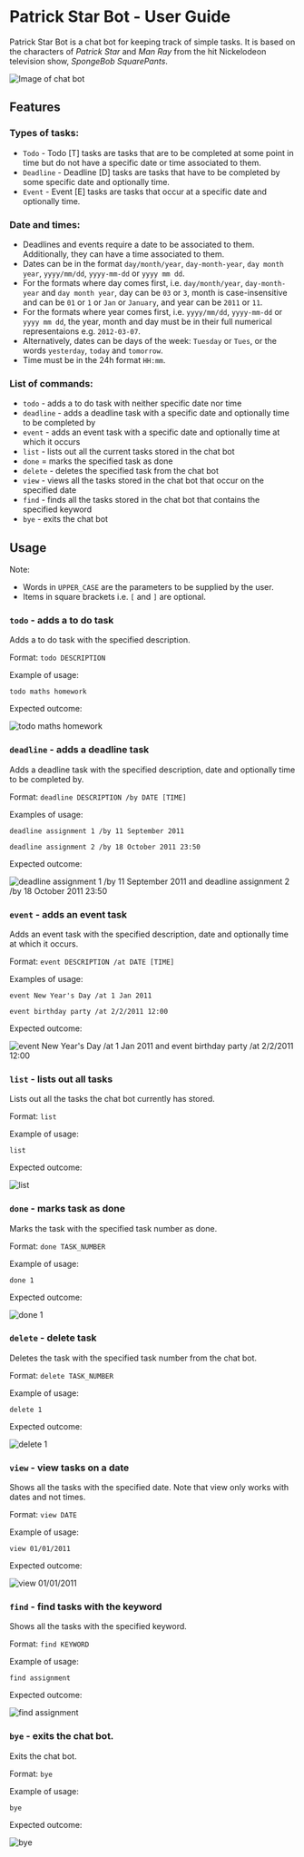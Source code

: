 # Patrick Star Bot - User Guide

Patrick Star Bot is a chat bot for keeping track of simple tasks. It is based on the characters of *Patrick Star* and *Man Ray* from the hit Nickelodeon television show, *SpongeBob SquarePants*.

![Image of chat bot](./Ui.png)

## Features 

### Types of tasks:
* `Todo` - Todo [T] tasks are tasks that are to be completed at some point in time but do not have a specific date or time associated to them.
* `Deadline` - Deadline [D] tasks are tasks that have to be completed by some specific date and optionally time.
* `Event` - Event [E] tasks are tasks that occur at a specific date and optionally time.

### Date and times:
* Deadlines and events require a date to be associated to them. Additionally, they can have a time associated to them.
* Dates can be in the format `day/month/year`, `day-month-year`, `day month year`, `yyyy/mm/dd`, `yyyy-mm-dd` or `yyyy mm dd`.
* For the formats where day comes first, i.e. `day/month/year`, `day-month-year` and `day month year`, day can be `03` or `3`, month is case-insensitive and can be `01` or `1` or `Jan` or `January`, and year can be `2011` or `11`.
* For the formats where year comes first, i.e. `yyyy/mm/dd`, `yyyy-mm-dd` or `yyyy mm dd`, the year, month and day must be in their full numerical representaions e.g. `2012-03-07`.
* Alternatively, dates can be days of the week: `Tuesday` or `Tues`, or the words `yesterday`, `today` and `tomorrow`. 
* Time must be in the 24h format `HH:mm`.

### List of commands:
* `todo` - adds a to do task with neither specific date nor time
* `deadline` - adds a deadline task with a specific date and optionally time to be completed by
* `event` - adds an event task with a specific date and optionally time at which it occurs
* `list` - lists out all the current tasks stored in the chat bot
* `done` = marks the specified task as done
* `delete` - deletes the specified task from the chat bot
* `view` - views all the tasks stored in the chat bot that occur on the specified date
* `find` - finds all the tasks stored in the chat bot that contains the specified keyword
* `bye` - exits the chat bot



## Usage
Note: 
* Words in `UPPER_CASE` are the parameters to be supplied by the user.
* Items in square brackets i.e. `[` and `]` are optional.

### `todo` - adds a to do task

Adds a to do task with the specified description. 

Format: `todo DESCRIPTION`

Example of usage: 

`todo maths homework`

Expected outcome:

![todo maths homework](./images/todoExample.png)


### `deadline` - adds a deadline task

Adds a deadline task with the specified description, date and optionally time to be completed by.

Format: `deadline DESCRIPTION /by DATE [TIME]`

Examples of usage: 

`deadline assignment 1 /by 11 September 2011`

`deadline assignment 2 /by 18 October 2011 23:50`

Expected outcome:

![deadline assignment 1 /by 11 September 2011 and deadline assignment 2 /by 18 October 2011 23:50](./images/deadlineExample.png)


### `event` - adds an event task

Adds an event task with the specified description, date and optionally time at which it occurs.

Format: `event DESCRIPTION /at DATE [TIME]`

Examples of usage: 

`event New Year's Day /at 1 Jan 2011`

`event birthday party /at 2/2/2011 12:00`

Expected outcome:

![event New Year's Day /at 1 Jan 2011 and event birthday party /at 2/2/2011 12:00](./images/eventExample.png)


### `list` - lists out all tasks

Lists out all the tasks the chat bot currently has stored. 

Format: `list`

Example of usage:

`list`

Expected outcome:

![list](./images/listExample.png)


### `done` - marks task as done

Marks the task with the specified task number as done.

Format: `done TASK_NUMBER`

Example of usage:

`done 1`

Expected outcome:

![done 1](./images/doneExample.png)


### `delete` - delete task

Deletes the task with the specified task number from the chat bot.

Format: `delete TASK_NUMBER`

Example of usage:

`delete 1`

Expected outcome:

![delete 1](./images/deleteExample.png)


### `view` - view tasks on a date

Shows all the tasks with the specified date. Note that view only works with dates and not times.

Format: `view DATE`

Example of usage: 

`view 01/01/2011`

Expected outcome:

![view 01/01/2011](./images/viewExample.png)


### `find` - find tasks with the keyword

Shows all the tasks with the specified keyword.

Format: `find KEYWORD`

Example of usage:

`find assignment`

Expected outcome:

![find assignment](./images/findExample.png)


### `bye` - exits the chat bot.

Exits the chat bot.

Format: `bye`

Example of usage:

`bye`

Expected outcome:

![bye](./images/byeExample.png)
